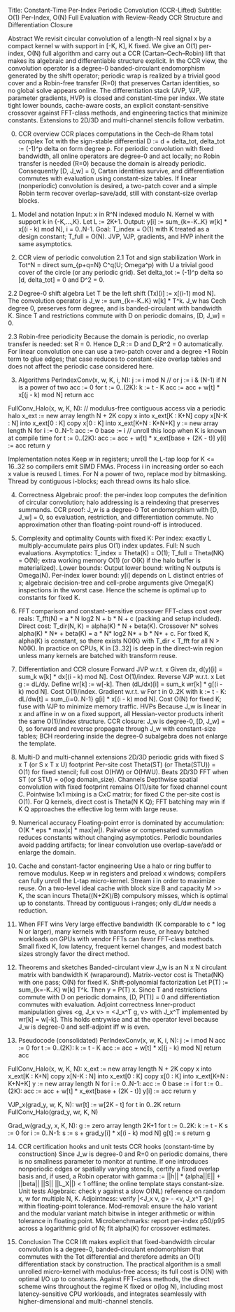 Title: Constant-Time Per-Index Periodic Convolution (CCR-Lifted)
Subtitle: O(1) Per-Index, O(N) Full Evaluation with Review-Ready CCR Structure and Differentiation Closure

Abstract
We revisit circular convolution of a length-N real signal x by a compact kernel w with support in [-K, K], K fixed. We give an O(1) per-index, O(N) full algorithm and carry out a CCR (Cartan–Cech–Robin) lift that makes its algebraic and differentiable structure explicit. In the CCR view, the convolution operator is a degree-0 banded-circulant endomorphism generated by the shift operator; periodic wrap is realized by a trivial good cover and a Robin-free transfer (R=0) that preserves Cartan identities, so no global solve appears online. The differentiation stack (JVP, VJP, parameter gradients, HVP) is closed and constant-time per index. We state tight lower bounds, cache-aware costs, an explicit constant-sensitive crossover against FFT-class methods, and engineering tactics that minimize constants. Extensions to 2D/3D and multi-channel stencils follow verbatim.

0. CCR overview
   CCR places computations in the Cech–de Rham total complex Tot with the sign-stable differential D := d + delta_tot, delta_tot := (-1)^p delta on form degree p. For periodic convolution with fixed bandwidth, all online operators are degree-0 and act locally; no Robin transfer is needed (R=0) because the domain is already periodic. Consequently [D, J_w] = 0, Cartan identities survive, and differentiation commutes with evaluation using constant-size tables. If linear (nonperiodic) convolution is desired, a two-patch cover and a simple Robin term recover overlap-save/add, still with constant-size overlap blocks.

1. Model and notation
   Input: x in R^N indexed modulo N. Kernel w with support k in {-K,...,K}. Let L := 2K+1.
   Output: y[i] := sum_{k=-K..K} w[k] * x[(i - k) mod N], i = 0..N-1.
   Goal: T_index = O(1) with K treated as a design constant; T_full = O(N). JVP, VJP, gradients, and HVP inherit the same asymptotics.

2. CCR view of periodic convolution
   2.1 Tot and sign stabilization
   Work in Tot^N = direct sum_{p+q=N} C^q(U; Omega^p) with U a trivial good cover of the circle (or any periodic grid). Set delta_tot := (-1)^p delta so [d, delta_tot] = 0 and D^2 = 0.

2.2 Degree-0 shift algebra
Let T be the left shift (Tx)[i] := x[(i-1) mod N]. The convolution operator is
J_w := sum_{k=-K..K} w[k] * T^k.
J_w has Cech degree 0, preserves form degree, and is banded-circulant with bandwidth K. Since T and restrictions commute with D on periodic domains, [D, J_w] = 0.

2.3 Robin-free periodicity
Because the domain is periodic, no overlap transfer is needed: set R = 0. Hence D_R := D and D_R^2 = 0 automatically. For linear convolution one can use a two-patch cover and a degree +1 Robin term to glue edges; that case reduces to constant-size overlap tables and does not affect the periodic case considered here.

3. Algorithms
   PerIndexConv(x, w, K, i, N):
   j := i mod N           // or j := i & (N-1) if N is a power of two
   acc := 0
   for t := 0..(2K):
   k := t - K
   acc := acc + w[t] * x[(j - k) mod N]
   return acc

FullConv_Halo(x, w, K, N):
// modulus-free contiguous access via a periodic halo
x_ext := new array length N + 2K
copy x into x_ext[K : K+N]
copy x[N-K : N] into x_ext[0 : K]
copy x[0 : K] into x_ext[K+N : K+N+K]
y := new array length N
for i := 0..N-1:
acc := 0
base := i
// unroll this loop when K is known at compile time
for t := 0..(2K):
acc := acc + w[t] * x_ext[base + (2K - t)]
y[i] := acc
return y

Implementation notes
Keep w in registers; unroll the L-tap loop for K <= 16..32 so compilers emit SIMD FMAs. Process i in increasing order so each x value is reused L times. For N a power of two, replace mod by bitmasking. Thread by contiguous i-blocks; each thread owns its halo slice.

4. Correctness
   Algebraic proof: the per-index loop computes the definition of circular convolution; halo addressing is a reindexing that preserves summands. CCR proof: J_w is a degree-0 Tot endomorphism with [D, J_w] = 0, so evaluation, restriction, and differentiation commute. No approximation other than floating-point round-off is introduced.

5. Complexity and optimality
   Counts with fixed K:
   Per index: exactly L multiply-accumulate pairs plus O(1) index updates.
   Full: N such evaluations.
   Asymptotics: T_index = Theta(K) = O(1); T_full = Theta(NK) = O(N); extra working memory O(1) (or O(K) if the halo buffer is materialized).
   Lower bounds:
   Output lower bound: writing N outputs is Omega(N).
   Per-index lower bound: y[i] depends on L distinct entries of x; algebraic decision-tree and cell-probe arguments give Omega(K) inspections in the worst case. Hence the scheme is optimal up to constants for fixed K.

6. FFT comparison and constant-sensitive crossover
   FFT-class cost over reals:
   T_fft(N) = a * N log2 N + b * N + c (packing and setup included).
   Direct cost:
   T_dir(N, K) = alpha(K) * N + beta(K).
   Crossover N* solves alpha(K) * N* + beta(K) = a * N* log2 N* + b * N* + c.
   For fixed K, alpha(K) is constant, so there exists N0(K) with T_dir < T_fft for all N > N0(K). In practice on CPUs, K in [3..32] is deep in the direct-win region unless many kernels are batched with transform reuse.

7. Differentiation and CCR closure
   Forward JVP w.r.t. x
   Given dx, d(y)[i] = sum_k w[k] * dx[(i - k) mod N]. Cost O(1)/index.
   Reverse VJP w.r.t. x
   Let g := dL/dy. Define wr[k] := w[-k]. Then (dL/dx)[i] = sum_k wr[k] * g[(i - k) mod N]. Cost O(1)/index.
   Gradient w.r.t. w
   For t in 0..2K with k := t - K: dL/dw[t] = sum_{i=0..N-1} g[i] * x[(i - k) mod N]. Cost O(N) for fixed K; fuse with VJP to minimize memory traffic.
   HVPs
   Because J_w is linear in x and affine in w on a fixed support, all Hessian-vector products inherit the same O(1)/index structure. CCR closure: J_w is degree-0, [D, J_w] = 0, so forward and reverse propagate through J_w with constant-size tables; BCH reordering inside the degree-0 subalgebra does not enlarge the template.

8. Multi-D and multi-channel extensions
   2D/3D periodic grids with fixed S x T (or S x T x U) footprint
   Per-site cost Theta(ST) (or Theta(STU)) = O(1) for fixed stencil; full cost O(HW) or O(HWU). Beats 2D/3D FFT when ST (or STU) = o(log domain_size).
   Channels
   Depthwise spatial convolution with fixed footprint remains O(1)/site for fixed channel count C. Pointwise 1x1 mixing is a CxC matrix; for fixed C the per-site cost is O(1). For Q kernels, direct cost is Theta(N K Q); FFT batching may win if K Q approaches the effective log term with large reuse.

9. Numerical accuracy
   Floating-point error is dominated by accumulation: O(K * eps * max|x| * max|w|). Pairwise or compensated summation reduces constants without changing asymptotics. Periodic boundaries avoid padding artifacts; for linear convolution use overlap-save/add or enlarge the domain.

10. Cache and constant-factor engineering
    Use a halo or ring buffer to remove modulus. Keep w in registers and preload x windows; compilers can fully unroll the L-tap micro-kernel. Stream i in order to maximize reuse. On a two-level ideal cache with block size B and capacity M >> K, the scan incurs Theta((N+2K)/B) compulsory misses, which is optimal up to constants. Thread by contiguous i-ranges; only dL/dw needs a reduction.

11. When FFT wins
    Very large effective bandwidth (K comparable to c * log N or larger), many kernels with transform reuse, or heavy batched workloads on GPUs with vendor FFTs can favor FFT-class methods. Small fixed K, low latency, frequent kernel changes, and modest batch sizes strongly favor the direct method.

12. Theorems and sketches
    Banded-circulant view
    J_w is an N x N circulant matrix with bandwidth K (wraparound). Matrix-vector cost is Theta(NK) with one pass; O(N) for fixed K.
    Shift-polynomial factorization
    Let P(T) := sum_{k=-K..K} w[k] T^k. Then y = P(T) x. Since T and restrictions commute with D on periodic domains, [D, P(T)] = 0 and differentiation commutes with evaluation.
    Adjoint correctness
    Inner-product manipulation gives <g, J_x v> = <J_x^T g, v> with J_x^T implemented by wr[k] = w[-k]. This holds entrywise and at the operator level because J_w is degree-0 and self-adjoint iff w is even.

13. Pseudocode (consolidated)
    PerIndexConv(x, w, K, i, N):
    j := i mod N
    acc := 0
    for t := 0..(2K):
    k := t - K
    acc := acc + w[t] * x[(j - k) mod N]
    return acc

FullConv_Halo(x, w, K, N):
x_ext := new array length N + 2K
copy x into x_ext[K : K+N]
copy x[N-K : N] into x_ext[0 : K]
copy x[0 : K] into x_ext[K+N : K+N+K]
y := new array length N
for i := 0..N-1:
acc := 0
base := i
for t := 0..(2K):
acc := acc + w[t] * x_ext[base + (2K - t)]
y[i] := acc
return y

VJP_x(grad_y, w, K, N):
wr[t] := w[2K - t] for t in 0..2K
return FullConv_Halo(grad_y, wr, K, N)

Grad_w(grad_y, x, K, N):
g := zero array length 2K+1
for t := 0..2K:
k := t - K
s := 0
for i := 0..N-1:
s := s + grad_y[i] * x[(i - k) mod N]
g[t] := s
return g

14. CCR certification hooks and unit tests
    CCR hooks (constant-time by construction)
    Since J_w is degree-0 and R=0 on periodic domains, there is no smallness parameter to monitor at runtime. If one introduces nonperiodic edges or spatially varying stencils, certify a fixed overlap basis and, if used, a Robin operator with gamma := ||h|| * (alpha||E|| + ||beta|| ||S|| ||L_X||) < 1 offline; the online template stays constant-size.
    Unit tests
    Algebraic: check y against a slow O(NL) reference on random x, w for multiple N, K. Adjointness: verify |<J_x v, g> - <v, J_x^T g>| within floating-point tolerance. Mod-removal: ensure the halo variant and the modular variant match bitwise in integer arithmetic or within tolerance in floating point. Microbenchmarks: report per-index p50/p95 across a logarithmic grid of N; fit alpha(K) for crossover estimates.

15. Conclusion
    The CCR lift makes explicit that fixed-bandwidth circular convolution is a degree-0, banded-circulant endomorphism that commutes with the Tot differential and therefore admits an O(1) differentiation stack by construction. The practical algorithm is a small unrolled micro-kernel with modulus-free access; its full cost is O(N) with optimal I/O up to constants. Against FFT-class methods, the direct scheme wins throughout the regime K fixed or o(log N), including most latency-sensitive CPU workloads, and integrates seamlessly with higher-dimensional and multi-channel stencils.
